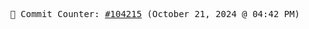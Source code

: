 <p align="center">
    <samp>
        📮 Commit Counter: <a href="https://github.com/Javascript-void0/Javascript-void0/commits/main">#104215</a> (October 21, 2024 @ 04:42 PM)
    </samp>
</p>